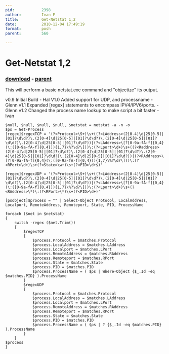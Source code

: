 ```yaml
---
pid:            2398
author:         Ivan F
title:          Get-Netstat 1,2
date:           2010-12-04 17:49:19
format:         posh
parent:         560

---
```


# Get-Netstat 1,2

### [download](Scripts\2398.ps1) - [parent](Scripts\560.md)

This will perform a basic netstat.exe command and "objectize" its output.  

v0.9	Initial Build - Hal
V1.0	Added support for UDP, and processname -Glenn
v1.1	Expanded [regex] statements to encompass IPV4/IPV6/ports. -Glenn
v1.2    Changed the process name lookup to make script a bit faster -Ivan

```posh
$null, $null, $null, $null, $netstat = netstat -a -n -o
$ps = Get-Process
[regex]$regexTCP = '(?<Protocol>\S+)\s+((?<LAddress>(2[0-4]\d|25[0-5]|[01]?\d\d?)\.(2[0-4]\d|25[0-5]|[01]?\d\d?)\.(2[0-4]\d|25[0-5]|[01]?\d\d?)\.(2[0-4]\d|25[0-5]|[01]?\d\d?))|(?<LAddress>\[?[0-9a-fA-f]{0,4}(\:([0-9a-fA-f]{0,4})){1,7}\%?\d?\]))\:(?<Lport>\d+)\s+((?<Raddress>(2[0-4]\d|25[0-5]|[01]?\d\d?)\.(2[0-4]\d|25[0-5]|[01]?\d\d?)\.(2[0-4]\d|25[0-5]|[01]?\d\d?)\.(2[0-4]\d|25[0-5]|[01]?\d\d?))|(?<RAddress>\[?[0-9a-fA-f]{0,4}(\:([0-9a-fA-f]{0,4})){1,7}\%?\d?\]))\:(?<RPort>\d+)\s+(?<State>\w+)\s+(?<PID>\d+$)'

[regex]$regexUDP = '(?<Protocol>\S+)\s+((?<LAddress>(2[0-4]\d|25[0-5]|[01]?\d\d?)\.(2[0-4]\d|25[0-5]|[01]?\d\d?)\.(2[0-4]\d|25[0-5]|[01]?\d\d?)\.(2[0-4]\d|25[0-5]|[01]?\d\d?))|(?<LAddress>\[?[0-9a-fA-f]{0,4}(\:([0-9a-fA-f]{0,4})){1,7}\%?\d?\]))\:(?<Lport>\d+)\s+(?<RAddress>\*)\:(?<RPort>\*)\s+(?<PID>\d+)'

[psobject]$process = "" | Select-Object Protocol, LocalAddress, Localport, RemoteAddress, Remoteport, State, PID, ProcessName

foreach ($net in $netstat)
{
    switch -regex ($net.Trim())
    {
        $regexTCP
        {          
            $process.Protocol = $matches.Protocol
            $process.LocalAddress = $matches.LAddress
            $process.Localport = $matches.LPort
            $process.RemoteAddress = $matches.RAddress
            $process.Remoteport = $matches.RPort
            $process.State = $matches.State
            $process.PID = $matches.PID
            $process.ProcessName = ( $ps | Where-Object {$_.Id -eq $matches.PID} ).ProcessName
        }
        $regexUDP
        {          
            $process.Protocol = $matches.Protocol
            $process.LocalAddress = $matches.LAddress
            $process.Localport = $matches.LPort
            $process.RemoteAddress = $matches.RAddress
            $process.Remoteport = $matches.RPort
            $process.State = $matches.State
            $process.PID = $matches.PID
            $process.ProcessName = ( $ps | ? {$_.Id -eq $matches.PID} ).ProcessName
        }
    }
$process
}
```
